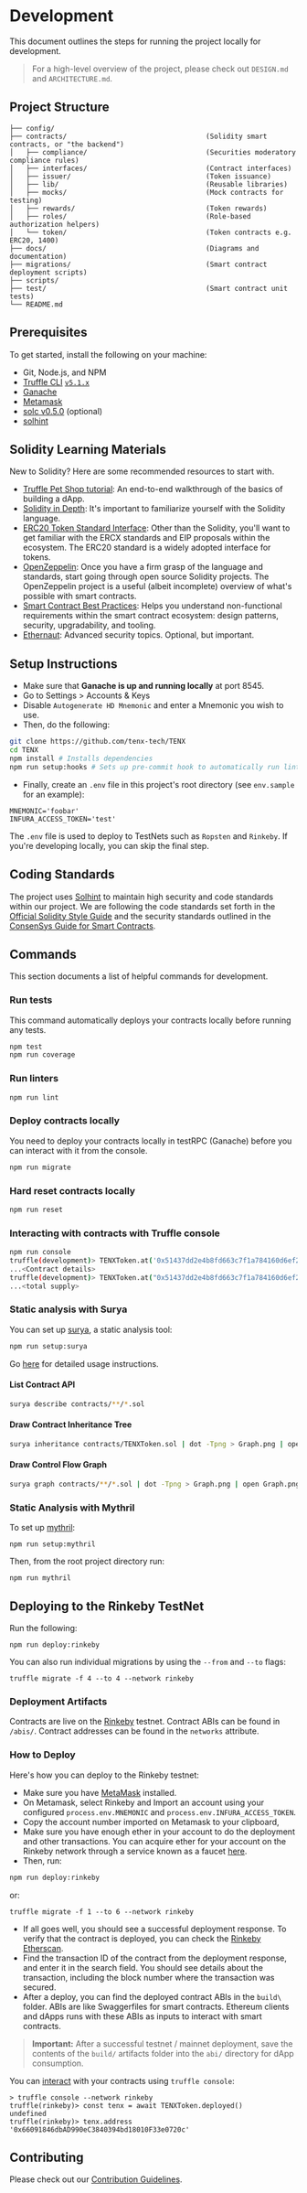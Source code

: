 # Development

This document outlines the steps for running the project locally for development.

> For a high-level overview of the project, please check out `DESIGN.md` and `ARCHITECTURE.md`.

## Project Structure

```
├── config/
├── contracts/                                  (Solidity smart contracts, or "the backend")
│   ├── compliance/                             (Securities moderatory compliance rules)
│   ├── interfaces/                             (Contract interfaces)
│   ├── issuer/                                 (Token issuance)
│   ├── lib/                                    (Reusable libraries)
│   ├── mocks/                                  (Mock contracts for testing)
│   ├── rewards/                                (Token rewards)
│   ├── roles/                                  (Role-based authorization helpers)
│   └── token/                                  (Token contracts e.g. ERC20, 1400)
├── docs/                                       (Diagrams and documentation)
├── migrations/                                 (Smart contract deployment scripts)
├── scripts/
├── test/                                       (Smart contract unit tests)
└── README.md
```

## Prerequisites

To get started, install the following on your machine:

- Git, Node.js, and NPM
- [Truffle CLI](https://truffleframework.com/truffle) [`v5.1.x`](https://github.com/trufflesuite/truffle/releases/tag/v5.1.1)
- [Ganache](https://truffleframework.com/ganache)
- [Metamask](https://metamask.io/)
- [solc v0.5.0](https://solidity.readthedocs.io/en/v0.5.0/installing-solidity.html) (optional)
- [solhint](https://github.com/protofire/solhint)

## Solidity Learning Materials

New to Solidity? Here are some recommended resources to start with.

- [Truffle Pet Shop tutorial](https://truffleframework.com/tutorials/pet-shop): An end-to-end walkthrough of the basics of building a dApp.
- [Solidity in Depth](http://solidity.readthedocs.io/en/v0.5.0/solidity-in-depth.html): It's important to familiarize yourself with the Solidity language.
- [ERC20 Token Standard Interface](https://theethereum.wiki/w/index.php/ERC20_Token_Standard#The_ERC20_Token_Standard_Interface): Other than the Solidity, you'll want to get familiar with the ERCX standards and EIP proposals within the ecosystem. The ERC20 standard is a widely adopted interface for tokens.
- [OpenZeppelin](https://github.com/OpenZeppelin/openzeppelin-solidity): Once you have a firm grasp of the language and standards, start going through open source Solidity projects. The OpenZeppelin project is a  useful (albeit incomplete) overview of what's possible with smart contracts.
- [Smart Contract Best Practices](https://consensys.github.io/smart-contract-best-practices/): Helps you understand non-functional requirements within the smart contract ecosystem: design patterns, security, upgradability, and tooling.
- [Ethernaut](https://ethernaut.zeppelin.solutions/): Advanced security topics. Optional, but important.

## Setup Instructions

- Make sure that **Ganache is up and running locally** at port 8545.
- Go to Settings > Accounts & Keys 
- Disable `Autogenerate HD Mnemonic` and enter a Mnemonic you wish to use.
- Then, do the following:

```bash
git clone https://github.com/tenx-tech/TENX
cd TENX
npm install # Installs dependencies
npm run setup:hooks # Sets up pre-commit hook to automatically run linters and unit tests
```

- Finally, create an `.env` file in this project's root directory (see `env.sample` for an example):

```
MNEMONIC='foobar'
INFURA_ACCESS_TOKEN='test'
```

The `.env` file is used to deploy to TestNets such as `Ropsten` and `Rinkeby`. If you're developing locally, you can skip the final step.

## Coding Standards

The project uses [Solhint](https://github.com/protofire/solhint) to
maintain high security and code standards within our project. We are following
the code standards set forth in the [Official Solidity Style Guide](http://solidity.readthedocs.io/en/develop/style-guide.html) and the security standards outlined in the [ConsenSys Guide for Smart Contracts](https://consensys.github.io/smart-contract-best-practices/recommendations/).

## Commands

This section documents a list of helpful commands for development.

### Run tests

This command automatically deploys your contracts locally before running any tests.

```bash
npm test
npm run coverage
```

### Run linters

```bash
npm run lint
```

### Deploy contracts locally

You need to deploy your contracts locally in testRPC (Ganache) before you can interact with it from the console.

```bash
npm run migrate
```

### Hard reset contracts locally

```bash
npm run reset
```

### Interacting with contracts with Truffle console

```bash
npm run console
truffle(development)> TENXToken.at('0x51437dd2e4b8fd663c7f1a784160d6ef2259161b')
...<Contract details>
truffle(development)> TENXToken.at("0x51437dd2e4b8fd663c7f1a784160d6ef2259161b").totalSupply().then((n) => n.toString(10));
...<total supply>
```

### Static analysis with Surya

You can set up [surya](https://github.com/ConsenSys/surya), a static analysis tool:

```bash
npm run setup:surya
```

Go [here](https://github.com/ConsenSys/surya) for detailed usage instructions.

#### List Contract API

```bash
surya describe contracts/**/*.sol
```

#### Draw Contract Inheritance Tree

```bash
surya inheritance contracts/TENXToken.sol | dot -Tpng > Graph.png | open Graph.png
```

#### Draw Control Flow Graph

```bash
surya graph contracts/**/*.sol | dot -Tpng > Graph.png | open Graph.png
```

### Static Analysis with Mythril

To set up [mythril](https://github.com/ConsenSys/mythril/wiki/With-Docker):

```
npm run setup:mythril
```

Then, from the root project directory run:

```
npm run mythril
```

## Deploying to the Rinkeby TestNet

Run the following:

```
npm run deploy:rinkeby
```

You can also run individual migrations by using the `--from` and `--to` flags:

```
truffle migrate -f 4 --to 4 --network rinkeby
```

### Deployment Artifacts

Contracts are live on the [Rinkeby](https://rinkeby.etherscan.io/) testnet. Contract ABIs can be found in `/abis/`. Contract addresses can be found in the `networks` attribute.

### How to Deploy

Here's how you can deploy to the Rinkeby testnet:

- Make sure you have [MetaMask](https://metamask.io/) installed.
- On Metamask, select Rinkeby and Import an account using your configured `process.env.MNEMONIC` and `process.env.INFURA_ACCESS_TOKEN`.
- Copy the account number imported on Metamask to your clipboard,
- Make sure you have enough ether in your account to do the deployment and other transactions. You can acquire ether for your account on the Rinkeby network through a service known as a faucet [here](https://www.rinkeby.io/#faucet).
- Then, run:

```bash
npm run deploy:rinkeby
```

or:

```
truffle migrate -f 1 --to 6 --network rinkeby
```

- If all goes well, you should see a successful deployment response. To verify that the contract is deployed, you can check the [Rinkeby Etherscan](https://rinkeby.etherscan.io/).
- Find the transaction ID of the contract from the deployment response, and enter it in the search field. You should see details about the transaction, including the block number where the transaction was secured.
- After a deploy, you can find the deployed contract ABIs in the `build\` folder. ABIs are like Swaggerfiles for smart contracts. Ethereum clients and dApps runs with these ABIs as inputs to interact with smart contracts.

> **Important:** After a successful testnet / mainnet deployment, save the contents of the `build/` artifacts folder into the `abi/` directory for dApp consumption.

You can [interact](https://truffleframework.com/docs/truffle/reference/contract-abstractions#usage) with your contracts using `truffle console`:

```
> truffle console --network rinkeby
truffle(rinkeby)> const tenx = await TENXToken.deployed()
undefined
truffle(rinkeby)> tenx.address
'0x66091846dbAD990eC3840394bd18010F33e0720c'
```

## Contributing

Please check out our
[Contribution Guidelines](https://github.com/tenx-tech/tenx-token/blob/master/docs/CONTRIBUTING.md).